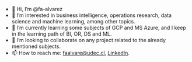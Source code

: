 - 👋 Hi, I’m @fa-alvarez
- 👀 I’m interested in business intelligence, operations research, data science and machine learning, among other topics.
- 🌱 I’m currently learning some subjects of GCP and MS Azure, and I keep in the learning path of BI, OR, DS and ML.
- 💞️ I’m looking to collaborate on any project related to the already mentioned subjects.
- 📫 How to reach me: faalvare@udec.cl, [LinkedIn](https://www.linkedin.com/in/faau/?locale=en_US).

<!---
fa-alvarez/fa-alvarez is a ✨ special ✨ repository because its `README.md` (this file) appears on your GitHub profile.
You can click the Preview link to take a look at your changes.
--->
